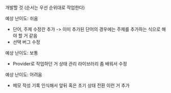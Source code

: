 개발할 것
(순서는 우선 순위대로 작업한다)

예상 난이도: 쉬움

- 단어, 주제 수정란 추가
  -> 이미 추가된 단어의 경우에는 주제를 추가하는 식으로 해야 할 거 같음
- 선택 버그 수정

예상 난이도: 보통

- Provider로 작업하던 거 상태 관리 라이브러리 좀 배워서 수정

예상 난이도: 어려움

- 메모 작성 기록 인식해서 앞뒤 혹은 초기 상태 전환 이런 거 추가
